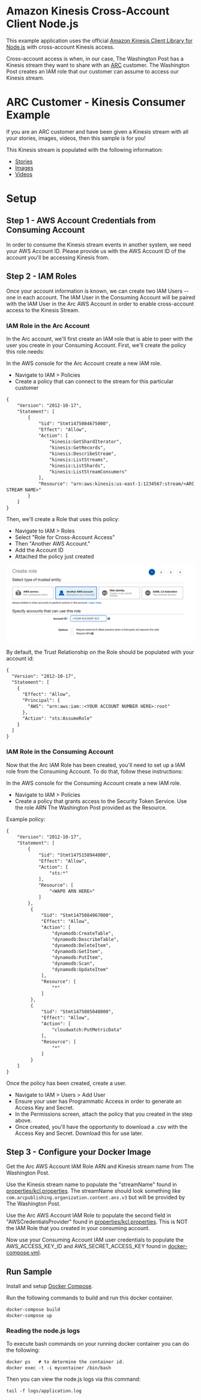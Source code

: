 # Amazon Kinesis Cross-Account Client Node.js
This example application uses the official [Amazon Kinesis Client Library for Node.js](https://github.com/awslabs/amazon-kinesis-client-nodejs) with cross-account Kinesis access.

Cross-account access is when, in our case, The Washington Post has a Kinesis stream they want to share with an [ARC](http://www.arcpublishing.com) customer.  The Washington Post creates an IAM role that our customer can assume to access our Kinesis stream.

# ARC Customer - Kinesis Consumer Example
If you are an ARC customer and have been given a Kinesis stream with all your stories, images, videos, then this sample is for you!

This Kinesis stream is populated with the following information:
* [Stories](https://github.com/washingtonpost/ans-schema/blob/master/src/main/resources/schema/ans/0.5.7/content_operation.json)
* [Images](https://github.com/washingtonpost/ans-schema/blob/master/src/main/resources/schema/ans/0.5.7/image_operation.json)
* [Videos](https://github.com/washingtonpost/ans-schema/blob/master/src/main/resources/schema/ans/0.5.7/video_operation.json)

# Setup
## Step 1 - AWS Account Credentials from Consuming Account
In order to consume the Kinesis stream events in another system, we need your AWS Account ID. Please provide us with the AWS Account ID of the account you'll be accessing Kinesis from.

## Step 2 - IAM Roles
Once your account information is known, we can create two IAM Users -- one in each account. The IAM User in the Consuming Account will be paired with the IAM User in the Arc AWS Account in order to enable cross-account access to the Kinesis Stream. 

### IAM Role in the Arc Account

In the Arc account, we'll first create an IAM role that is able to peer with the user you create in your Consuming Account. First, we'll create the policy this role needs:

In the AWS console for the Arc Account create a new IAM role.
* Navigate to IAM > Policies
* Create a policy that can connect to the stream for this particular customer 


```
{
    "Version": "2012-10-17",
    "Statement": [
        {
            "Sid": "Stmt1475084675000",
            "Effect": "Allow",
            "Action": [
                "kinesis:GetShardIterator",
                "kinesis:GetRecords",
                "kinesis:DescribeStream",
                "kinesis:ListStreams",
                "kinesis:ListShards",
                "kinesis:ListStreamConsumers"
            ],
            "Resource": "arn:aws:kinesis:us-east-1:1234567:stream/<ARC STREAM NAME>"
        }
    ]
}
```
Then, we'll create a Role that uses this policy: 

* Navigate to IAM > Roles
* Select "Role for Cross-Account Access"
* Then "Another AWS Account."
* Add the Account ID
* Attached the policy just created

![create_role.png](create_role.png)


By default, the Trust Relationship on the Role should be populated with your account id:

```
{
  "Version": "2012-10-17",
  "Statement": [
    {
      "Effect": "Allow",
      "Principal": {
        "AWS": "arn:aws:iam::<YOUR ACCOUNT NUMBER HERE>:root"
      },
      "Action": "sts:AssumeRole"
    }
  ]
}
```

### IAM Role in the Consuming Account

Now that the Arc IAM Role has been created, you'll need to set up a IAM role from the Consuming Account. To do that, follow these instructions: 

In the AWS console for the Consuming Account create a new IAM role.
* Navigate to IAM > Policies
* Create a policy that grants access to the Security Token Service.  Use the role ARN The Washington Post provided as the Resource. 

Example policy:
```
{
    "Version": "2012-10-17",
    "Statement": [
        {
            "Sid": "Stmt1475158944000",
            "Effect": "Allow",
            "Action": [
                "sts:*"
            ],
            "Resource": [
                "<WAPO ARN HERE>"
            ]
        },
         {
             "Sid": "Stmt1475084967000",
             "Effect": "Allow",
             "Action": [
                 "dynamodb:CreateTable",
                 "dynamodb:DescribeTable",
                 "dynamodb:DeleteItem",
                 "dynamodb:GetItem",
                 "dynamodb:PutItem",
                 "dynamodb:Scan",
                 "dynamodb:UpdateItem"
             ],
             "Resource": [
                 "*"
             ]
         },
         {
             "Sid": "Stmt1475085048000",
             "Effect": "Allow",
             "Action": [
                 "cloudwatch:PutMetricData"
             ],
             "Resource": [
                 "*"
             ]
         }
    ]
}
```
Once the policy has been created, create a user. 

* Navigate to IAM > Users > Add User
* Ensure your user has Programmatic Access in order to generate an Access Key and Secret.
* In the Permissions screen, attach the policy that you created in the step above. 
* Once created, you'll have the opportunity to download a .csv with the Access Key and Secret. Download this for use later. 

## Step 3 - Configure your Docker Image
Get the Arc AWS Account IAM Role ARN and Kinesis stream name from The Washington Post.

Use the Kinesis stream name to populate the "streamName" found in [properties/kcl.properties](properties/kcl.propertis). The streamName should look something like `com.arcpublishing.organization.content.ans.v3` but will be provided by The Washington Post. 

Use the Arc AWS Account IAM Role to populate the second field in "AWSCredentialsProvider" found in [properties/kcl.properties](properties/kcl.propertis). This is NOT the IAM Role that you created in your consuming account. 

Now use your Consuming Account IAM user credentials to populate the AWS_ACCESS_KEY_ID and AWS_SECRET_ACCESS_KEY found in [docker-compose.yml](docker-compose.yml).

## Run Sample
Install and setup [Docker Compose](https://docs.docker.com/compose/).

Run the following commands to build and run this docker container.
```
docker-compose build
docker-compose up
```

### Reading the node.js logs
To execute bash commands on your running docker container you can do the following:
```
docker ps   # to determine the container id.
docker exec -t -i mycontainer /bin/bash
```
Then you can view the node.js logs via this command:
```
tail -f logs/application.log
```
